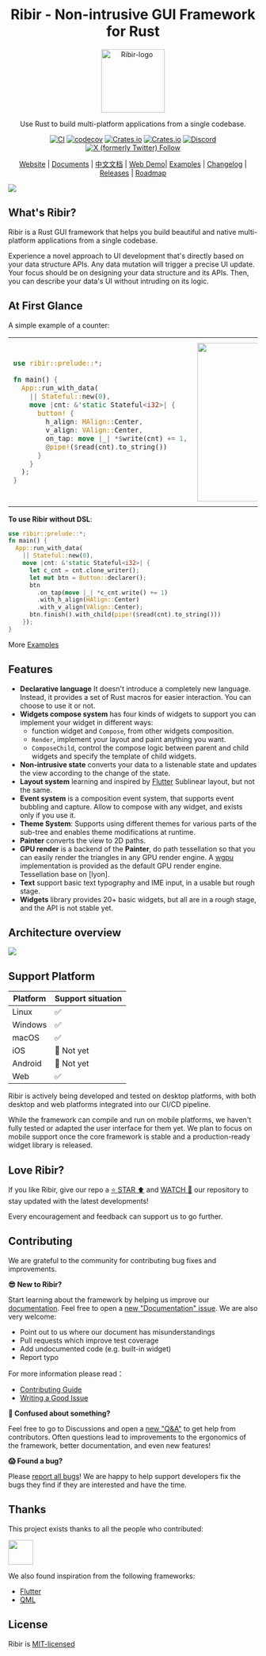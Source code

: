<h1 align="center">
Ribir - Non-intrusive GUI Framework for Rust
</h1>
<p align="center"><a href="https://ribir.org" target="_blank" rel="noopener noreferrer">
<img src="static/logo.svg" alt="Ribir-logo"  width = "128px">
</a></p>

<p align="center">
Use Rust to build multi-platform applications from a single codebase.
</p>
<div align="center">

[![CI](https://github.com/RibirX/Ribir/actions/workflows/ci.yml/badge.svg?branch=master)](https://github.com/RibirX/Ribir/actions/workflows/ci.yml)
[![codecov](https://codecov.io/gh/RibirX/Ribir/branch/master/graph/badge.svg)](https://codecov.io/gh/RibirX/ribir)
[![Crates.io](https://img.shields.io/crates/v/ribir)](https://crates.io/crates/ribir)
[![Crates.io](https://img.shields.io/crates/d/ribir)](https://crates.io/crates/ribir)
[![Discord](https://img.shields.io/discord/699900144002269226?label=discord)](https://discord.gg/7p3pSrUvmq)
[![X (formerly Twitter) Follow](https://img.shields.io/twitter/follow/ribir_x
)](https://twitter.com/intent/user?screen_name=ribir_x)


[Website] | [Documents] | [中文文档] | [Web Demo]| [Examples] | [Changelog] | [Releases] | [Roadmap]
</div>

![](./static/hero-banner.png)

## What's Ribir?

Ribir is a Rust GUI framework that helps you build beautiful and native multi-platform applications from a single codebase.

Experience a novel approach to UI development that's directly based on your data structure APIs. Any data mutation will trigger a precise UI update. Your focus should be on designing your data structure and its APIs. Then, you can describe your data's UI without intruding on its logic.

## At First Glance

A simple example of a counter:


<table>
  <tr>
    <td style="padding:10px">
      <div>

``` rust no_run
use ribir::prelude::*;

fn main() {
  App::run_with_data(
    || Stateful::new(0),
    move |cnt: &'static Stateful<i32>| {
      button! {
        h_align: HAlign::Center,
        v_align: VAlign::Center,
        on_tap: move |_| *$write(cnt) += 1,
        @pipe!($read(cnt).to_string())
      }
    }
  );
}
```
</div>
    </td>
      <td style="padding:10px">
        <img src="./static/counter_demo.gif" width="320px"/>
      </td>
    </tr>
</table>

**To use Ribir without DSL**:

```rust no_run
use ribir::prelude::*;
fn main() {
  App::run_with_data(
    || Stateful::new(0),
    move |cnt: &'static Stateful<i32>| {
      let c_cnt = cnt.clone_writer();
      let mut btn = Button::declarer();
      btn
        .on_tap(move |_| *c_cnt.write() += 1)
        .with_h_align(HAlign::Center)
        .with_v_align(VAlign::Center);
      btn.finish().with_child(pipe!($read(cnt).to_string()))
    });
}
```

More [Examples]

## Features

- **Declarative language** It doesn't introduce a completely new language. Instead, it provides a set of Rust macros for easier interaction. You can choose to use it or not.
- **Widgets compose system** has four kinds of widgets to support you can implement your widget in different ways:
  - function widget and `Compose`, from other widgets composition.
  - `Render`, implement your layout and paint anything you want.
  - `ComposeChild`, control the compose logic between parent and child widgets and specify the template of child widgets.  
- **Non-intrusive state** converts your data to a listenable state and updates the view according to the change of the state.
- **Layout system** learning and inspired by [Flutter] Sublinear layout, but not the same.
- **Event system** is a composition event system, that supports event bubbling and capture. Allow to compose with any widget, and exists only if you use it.
- **Theme System**: Supports using different themes for various parts of the sub-tree and enables theme modifications at runtime.
- **Painter** converts the view to 2D paths.
- **GPU render** is a backend of the **Painter**, do path tessellation so that you can easily render the triangles in any GPU render engine. A [wgpu] implementation is provided as the default GPU render engine. Tessellation base on [lyon].
- **Text** support basic text typography and IME input, in a usable but rough stage.
- **Widgets** library provides 20+ basic widgets, but all are in a rough stage, and the API is not stable yet.

## Architecture overview

![](./docs/en/assets/architecture.svg)

## Support Platform 

|Platform|Support situation|
|---|---|
|Linux|✅|
|Windows|✅|
|macOS|✅|
|iOS|🚧 Not yet|
|Android|🚧 Not yet|
|Web|✅|

Ribir is actively being developed and tested on desktop platforms, with both desktop and web platforms integrated into our CI/CD pipeline.

While the framework can compile and run on mobile platforms, we haven't fully tested or adapted the user interface for them yet. We plan to focus on mobile support once the core framework is stable and a production-ready widget library is released.
 
## Love Ribir?

If you like Ribir, give our repo a [⭐ STAR ⬆️](https://github.com/RibirX/Ribir) and [WATCH 👀](https://github.com/RibirX/Ribir/subscription) our repository to stay updated with the latest developments!

Every encouragement and feedback can support us to go further.

## Contributing

We are grateful to the community for contributing bug fixes and improvements.

**😎 New to Ribir?**

Start learning about the framework by helping us improve our [documentation](https://ribir.org/docs/introduction). Feel free to open a [new "Documentation" issue](https://github.com/RibirX/Ribir/issues/new/choose). We are also very welcome:
* Point out to us where our document has misunderstandings
* Pull requests which improve test coverage
* Add undocumented code (e.g. built-in widget)
* Report typo 

For more information please read：
* [Contributing Guide](./CONTRIBUTING.md)
* [Writing a Good Issue](https://developers.google.com/blockly/guides/contribute/get-started/write_a_good_issue)

**🤔 Confused about something?**

Feel free to go to Discussions and open a [new "Q&A"](https://github.com/RibirX/Ribir/discussions/new/choose) to get help from contributors. Often questions lead to improvements to the ergonomics of the framework, better documentation, and even new features!

**😱 Found a bug?**

Please [report all bugs](https://github.com/RibirX/Ribir/issues/new/choose)! We are happy to help support developers fix the bugs they find if they are interested and have the time.


## Thanks

This project exists thanks to all the people who contributed:

<a href="https://github.com/RibirX/Ribir/graphs/contributors">
  <img src="https://contrib.rocks/image?repo=RibirX/Ribir" height="50px">
</a>

<br/>

We also found inspiration from the following frameworks:

* [Flutter]
* [QML]

## License
Ribir is [MIT-licensed](./LICENSE)

[Website]: https://ribir.org
[Changelog]: ./CHANGELOG.md
[Releases]: ./RELEASE.md
[Roadmap]: ./ROADMAP.md
[Flutter]: https://flutter.dev/
[QML]: https://doc.qt.io/qt-6/qtqml-index.html
[Examples]: ./examples/
[Documents]: https://ribir.org/docs/next/introduction
[中文文档]: https://ribir.org/zh/docs/next/introduction
[wgpu]: https://github.com/gfx-rs/wgpu
[Web Demo]: https://ribir.org/wordle_game/
